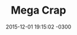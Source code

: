 ---
layout: comic
title:  "Mega Crap"
date:   2015-12-01 19:15:02 -0300
slug: megacrap
background: "#000"
maxwidth: 400

categories:
 - comic


numberpages:
 - megacrap_01
 - megacrap_02
 - megacrap_03
 
---